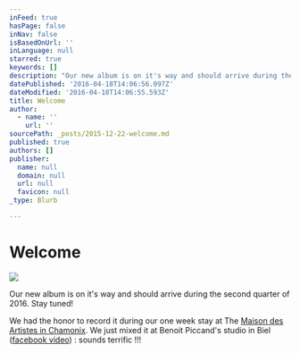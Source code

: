 ```yaml
---
inFeed: true
hasPage: false
inNav: false
isBasedOnUrl: ''
inLanguage: null
starred: true
keywords: []
description: "Our new album is on it's way and should arrive during the second quarter of 2016. Stay tuned!"
datePublished: '2016-04-18T14:06:56.097Z'
dateModified: '2016-04-18T14:06:55.593Z'
title: Welcome
author:
  - name: ''
    url: ''
sourcePath: _posts/2015-12-22-welcome.md
published: true
authors: []
publisher:
  name: null
  domain: null
  url: null
  favicon: null
_type: Blurb

---
```

# Welcome
![](https://s3-us-west-2.amazonaws.com/the-grid-img/p/64991902a555bd71a3694e080771944f04ddc640.gif)

Our new album is on it's way and should arrive during the second quarter of 2016\. Stay tuned!

We had the honor to record it during our one week stay at The [Maison des Artistes in Chamonix][0]. We just mixed it at Benoit Piccand's studio in Biel ([facebook video][1]) : sounds terrific !!!

[0]: https://maisondesartistes-chamonix.com/
[1]: https://www.facebook.com/benoit.piccand/videos/588665271288466/